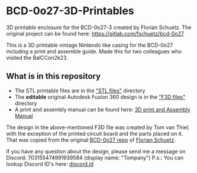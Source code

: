 # BCD-0o27-3D-Printables

3D printable enclosure for the BCD-0o27-3 created by Florian Schuetz. The original project can be found here: https://gitlab.com/fschuetz/bcd-0o27

This is a 3D printable vintage Nintendo like casing for the BCD-0o27 including a print and assemble guide. Made this for two colleagues who visited the BalCCon2k23.

## What is in this repository
* The STL printable files are in the ["STL files"](./STL%20files) directory
* The **editable** original Autodesk Fusion 360 design is in the ["F3D files"](./F3D%20files) directory
* A print and assembly manual can be found here: [3D print and Assembly Manual](/3D%20print%20and%20Assembly%20Manual%20.md)

The design in the above-mentioned F3D file was created by Tom van Thiel, with the exception of the printed circuit board and the parts placed on it. That was copied from the original [BCD-0o27 repo](https://gitlab.com/fschuetz/bcd-0o27/-/tree/main/hardware/BCD-0o27?ref_type=heads) of [Florian Schuetz](https://gitlab.com/fschuetz).

If you have any question about the design, please send me a message on Discord: 703155474991939584 (display name: "Tompany")
P.s.: You can lookup Discord ID's here: [discord.id](https://discord.id/)
